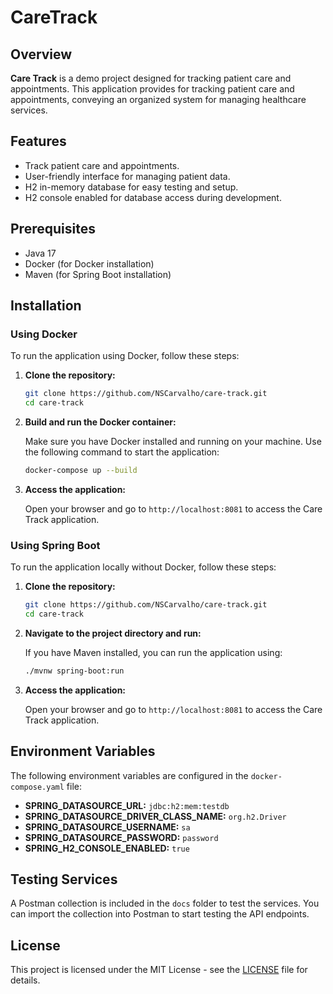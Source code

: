 # CareTrack

## Overview

**Care Track** is a demo project designed for tracking patient care and appointments. This application provides for tracking patient care and appointments, conveying an organized system for managing healthcare services.

## Features

- Track patient care and appointments.
- User-friendly interface for managing patient data.
- H2 in-memory database for easy testing and setup.
- H2 console enabled for database access during development.

## Prerequisites

- Java 17
- Docker (for Docker installation)
- Maven (for Spring Boot installation)

## Installation

### Using Docker

To run the application using Docker, follow these steps:

1. **Clone the repository:**

   ```bash
   git clone https://github.com/NSCarvalho/care-track.git
   cd care-track
   ```

2. **Build and run the Docker container:**

   Make sure you have Docker installed and running on your machine. Use the following command to start the application:

   ```bash
   docker-compose up --build
   ```

3. **Access the application:**

   Open your browser and go to `http://localhost:8081` to access the Care Track application.

### Using Spring Boot

To run the application locally without Docker, follow these steps:

1. **Clone the repository:**

   ```bash
   git clone https://github.com/NSCarvalho/care-track.git
   cd care-track
   ```

2. **Navigate to the project directory and run:**

   If you have Maven installed, you can run the application using:

   ```bash
   ./mvnw spring-boot:run
   ```

3. **Access the application:**

   Open your browser and go to `http://localhost:8081` to access the Care Track application.

## Environment Variables

The following environment variables are configured in the `docker-compose.yaml` file:

- **SPRING_DATASOURCE_URL:** `jdbc:h2:mem:testdb`
- **SPRING_DATASOURCE_DRIVER_CLASS_NAME:** `org.h2.Driver`
- **SPRING_DATASOURCE_USERNAME:** `sa`
- **SPRING_DATASOURCE_PASSWORD:** `password`
- **SPRING_H2_CONSOLE_ENABLED:** `true`

## Testing Services

A Postman collection is included in the `docs` folder to test the services. You can import the collection into Postman to start testing the API endpoints.

## License

This project is licensed under the MIT License - see the [LICENSE](LICENSE) file for details.
